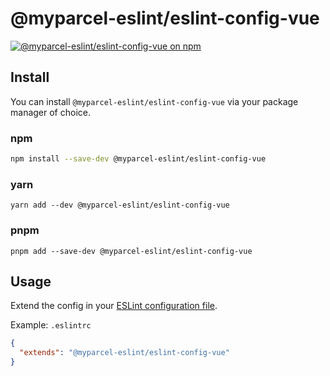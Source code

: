 # @myparcel-eslint/eslint-config-vue

[![@myparcel-eslint/eslint-config-vue on npm](https://img.shields.io/npm/v/@myparcel-eslint/eslint-config-vue?style=for-the-badge)](https://npmjs.com/package/@myparcel-eslint/eslint-config-vue)

## Install

You can install `@myparcel-eslint/eslint-config-vue` via your package manager of choice.

### npm

```bash
npm install --save-dev @myparcel-eslint/eslint-config-vue
```

### yarn

```shell
yarn add --dev @myparcel-eslint/eslint-config-vue
```

### pnpm

```shell
pnpm add --save-dev @myparcel-eslint/eslint-config-vue
```

## Usage

Extend the config in your [ESLint configuration file].

Example: `.eslintrc`

```json
{
  "extends": "@myparcel-eslint/eslint-config-vue"
}
```

[ESLint configuration file]: https://eslint.org/docs/user-guide/configuring
